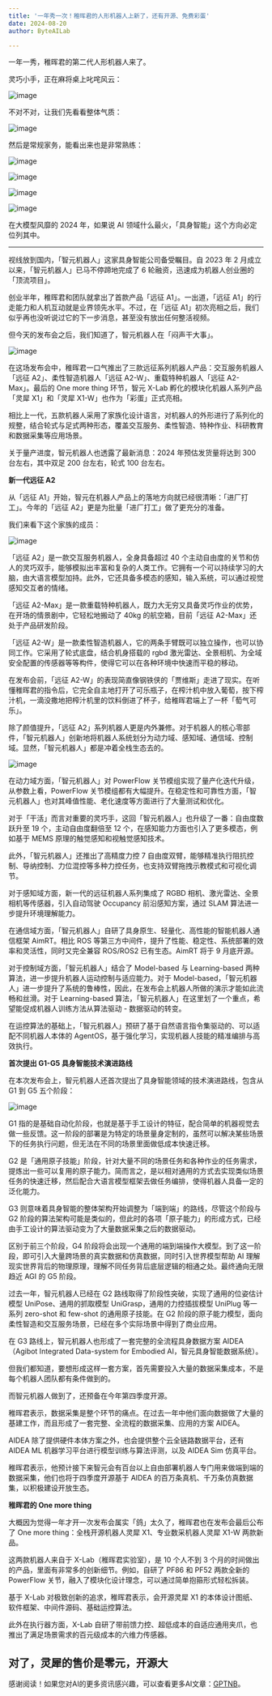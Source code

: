 ```yaml
---
title: '一年秀一次！稚晖君的人形机器人上新了，还有开源、免费彩蛋'
date: 2024-08-20
author: ByteAILab

---
```


一年一秀，稚晖君的第二代人形机器人来了。

灵巧小手，正在麻将桌上叱咤风云：

![image](https://image.jiqizhixin.com/uploads/editor/b9d08f99-9141-4a4a-aeb4-ea93ec4ba752/640.gif)

不对不对，让我们先看看整体气质：

![image](https://image.jiqizhixin.com/uploads/editor/d7b1c6d3-7bf1-40d8-bf43-47daf036484b/640.gif)

然后是常规家务，能看出来也是非常熟练：

![image](https://image.jiqizhixin.com/uploads/editor/c4459b8a-7543-48f5-b0f6-d2cb05cedff8/640.gif)

![image](https://image.jiqizhixin.com/uploads/editor/d0cfea45-fb4e-44f1-9014-57b07c4d3944/640.gif)

![image](https://image.jiqizhixin.com/uploads/editor/53214e71-a11a-47c0-b102-90846114dcf2/640.gif)

![image](https://image.jiqizhixin.com/uploads/editor/0b221b04-91aa-4bab-9d65-b62b023d5d8a/640.gif)

在大模型风靡的 2024 年，如果说 AI 领域什么最火，「具身智能」这个方向必定位列其中。

---


视线放到国内，「智元机器人」这家具身智能公司备受瞩目。自 2023 年 2 月成立以来，「智元机器人」已马不停蹄地完成了 6 轮融资，迅速成为机器人创业圈的「顶流项目」。

创业半年，稚晖君和团队就拿出了首款产品「远征 A1」。一出道，「远征 A1」的行走能力和人机互动就是业界领先水平。不过，在「远征 A1」初次亮相之后，我们似乎再也没听说过它的下一步消息，甚至没有放出任何整活视频。

但今天的发布会之后，我们知道了，智元机器人在「闷声干大事」。

![image](https://image.jiqizhixin.com/uploads/editor/3097efa6-dd9f-4073-8e39-8ff59c41fd36/640.png)

在这场发布会中，稚晖君一口气推出了三款远征系列机器人产品：交互服务机器人「远征 A2」、柔性智造机器人「远征 A2-W」、重载特种机器人「远征 A2-Max」。最后的 One more thing 环节，智元 X-Lab 孵化的模块化机器人系列产品「灵犀 X1」和「灵犀 X1-W」也作为「彩蛋」正式亮相。

相比上一代，五款机器人采用了家族化设计语言，对机器人的外形进行了系列化的规整，结合轮式与足式两种形态，覆盖交互服务、柔性智造、特种作业、科研教育和数据采集等应用场景。

关于量产进度，智元机器人也透露了最新消息：2024 年预估发货量将达到 300 台左右，其中双足 200 台左右，轮式 100 台左右。

**新一代远征 A2**

从「远征 A1」开始，智元在机器人产品上的落地方向就已经很清晰：「进厂打工」。今年的「远征 A2」更是为批量「进厂打工」做了更充分的准备。

我们来看下这个家族的成员：

![image](https://image.jiqizhixin.com/uploads/editor/b375cbbc-148d-4e00-85d2-049ba8529b59/640.png)

「远征 A2」是一款交互服务机器人，全身具备超过 40 个主动自由度的关节和仿人的灵巧双手，能够模拟出丰富和复杂的人类工作。它拥有一个可以持续学习的大脑，由大语言模型加持。此外，它还具备多模态的感知，输入系统，可以通过视觉感知交互者的情绪。

「远征 A2-Max」是一款重载特种机器人，既力大无穷又具备灵巧作业的优势，在开场的情景剧中，它轻松地搬动了 40kg 的航空箱，目前「远征 A2-Max」还处于产品研发阶段。

「远征 A2-W」是一款柔性智造机器人，它的两条手臂既可以独立操作，也可以协同工作。它采用了轮式底盘，结合机身搭载的 rgbd 激光雷达、全景相机、为全域安全配置的传感器等等构件，使得它可以在各种环境中快速而平稳的移动。

在发布会前，「远征 A2-W」的表现简直像钢铁侠的「贾维斯」走进了现实。在听懂稚晖君的指令后，它完全自主地打开了可乐瓶子，在榨汁机中放入葡萄，按下榨汁机，一滴没撒地把榨汁机里的饮料倒进了杯子，给稚晖君端上了一杯「萄气可乐」。

除了颜值提升，「远征 A2」系列机器人更是内外兼修。对于机器人的核心零部件，「智元机器人」创新地将机器人系统划分为动力域、感知域、通信域、控制域。显然，「智元机器人」都是冲着全栈生态去的。

![image](https://image.jiqizhixin.com/uploads/editor/c8c2f69b-d527-419d-9290-96fcd0bd07e9/640.png)

在动力域方面，「智元机器人」对 PowerFlow 关节模组实现了量产化迭代升级，从参数上看，PowerFlow 关节模组都有大幅提升。在稳定性和可靠性方面，「智元机器人」也对其峰值性能、老化速度等方面进行了大量测试和优化。

对于「干活」而言对重要的灵巧手，这回「智元机器人」也升级了一番：自由度数跃升至 19 个，主动自由度翻倍至 12 个，在感知能力方面也引入了更多模态，例如基于 MEMS 原理的触觉感知和视触觉感知技术。

此外，「智元机器人」还推出了高精度力控 7 自由度双臂，能够精准执行阻抗控制、导纳控制、力位混控等多种力控任务，也支持双臂拖拽示教模式和可视化调节。

对于感知域方面，新一代的远征机器人系列集成了 RGBD 相机、激光雷达、全景相机等传感器，引入自动驾驶 Occupancy 前沿感知方案，通过 SLAM 算法进一步提升环境理解能力。

在通信域方面，「智元机器人」自研了具身原生、轻量化、高性能的智能机器人通信框架 AimRT。相比 ROS 等第三方中间件，提升了性能、稳定性、系统部署的效率和灵活性，同时又完全兼容 ROS/ROS2 已有生态。AimRT 将于 9 月底开源。

对于控制域方面，「智元机器人」结合了 Model-based 与 Learning-based 两种算法，进一步提升机器人运动控制与适应能力。对于 Model-based，「智元机器人」进一步提升了系统的鲁棒性，因此，在发布会上机器人所做的演示才能如此流畅和丝滑。对于 Learning-based 算法，「智元机器人」在这里划了一个重点，希望能促成机器人训练方法从算法驱动 - 数据驱动的转变。

在运控算法的基础上，「智元机器人」预研了基于自然语言指令集驱动的、可以适配不同机器人本体的 AgentOS，基于强化学习，实现机器人技能的精准编排与高效执行。

**首次提出 G1-G5 具身智能技术演进路线**

在本次发布会上，智元机器人还首次提出了具身智能领域的技术演进路线，包含从 G1 到 G5 五个阶段：

![image](https://image.jiqizhixin.com/uploads/editor/92e1007a-22ac-47e4-8c9c-c397952993a0/640.png)

G1 指的是基础自动化阶段，也就是基于手工设计的特征，配合简单的机器视觉去做一些反馈。这一阶段的部署是为特定的场景量身定制的，虽然可以解决某些场景下的任务执行问题，但无法在不同的场景里面做低成本快速迁移。

G2 是「通用原子技能」阶段，针对大量不同的场景任务和各种作业的任务需求，提炼出一些可以复用的原子能力。简而言之，是以相对通用的方式去实现类似场景任务的快速迁移，然后配合大语言模型框架去做任务编排，使得机器人具备一定的泛化能力。

G3 则意味着具身智能的整体架构开始调整为「端到端」的路线，尽管这个阶段与 G2 阶段的算法架构可能是类似的，但此时的各项「原子能力」的形成方式，已经由手工设计的算法驱动变为了大量数据采集之后的数据驱动。

区别于前三个阶段，G4 阶段将会出现一个通用的端到端操作大模型。到了这一阶段，即可引入大量跨场景的真实数据和仿真数据，同时引入世界模型帮助 AI 理解现实世界背后的物理原理，理解不同任务背后底层逻辑的相通之处。最终通向无限趋近 AGI 的 G5 阶段。

过去一年，智元机器人已经在 G2 路线取得了阶段性突破，实现了通用的位姿估计模型 UniPose、通用的抓取模型 UniGrasp，通用的力控插拔模型 UniPlug 等一系列 zero-shot 和 few-shot 的通用原子技能。在 G2 阶段的原子能力模型，面向柔性智造和交互服务场景，已经在多个实际场景中得到了商业应用。

在 G3 路线上，智元机器人也形成了一套完整的全流程具身数据方案 AIDEA（Agibot Integrated Data-system for Embodied AI，智元具身智能数据系统）。

但我们都知道，要想形成这样一套方案，首先需要投入大量的数据采集成本，不是每个机器人团队都有条件做到的。

而智元机器人做到了，还预备在今年第四季度开源。

稚晖君表示，数据采集是整个环节的痛点。在过去一年中他们面向数据做了大量的基建工作，而且形成了一套完整、全流程的数据采集、应用的方案 AIDEA。

AIDEA 除了提供硬件本体方案之外，也会提供整个云全链路数据平台，还有 AIDEA ML 机器学习平台进行模型训练与算法评测，以及 AIDEA Sim 仿真平台。

稚晖君表示，他预计接下来智元会有百台以上自由部署机器人专门用来做端到端的数据采集，他们也将于四季度开源基于 AIDEA 的百万条真机、千万条仿真数据集，以积极建设开放生态。

**稚晖君的 One more thing**

大概因为觉得一年才开一次发布会属实「鸽」太久了，稚晖君也在发布会最后公布了 One more thing：全栈开源机器人灵犀 X1、专业数采机器人灵犀 X1-W 两款新品。

这两款机器人来自于 X-Lab（稚晖君实验室），是 10 个人不到 3 个月的时间做出的产品，里面有非常多的创新细节。例如，自研了 PF86 和 PF52 两款全新的 PowerFlow 关节，融入了模块化设计理念，可以通过简单抱箍形式轻松拆装。

基于 X-Lab 对极致创新的追求，稚晖君表示，会开源灵犀 X1 的本体设计图纸、软件框架、中间件源码、基础运控算法。

此外在执行器方面，X-Lab 自研了带前馈力控、超低成本的自适应通用夹爪，也推出了满足场景需求的百元级成本的六维力传感器。

对了，灵犀的售价是零元，开源大
---
感谢阅读！如果您对AI的更多资讯感兴趣，可以查看更多AI文章：[GPTNB](https://gptnb.com)。